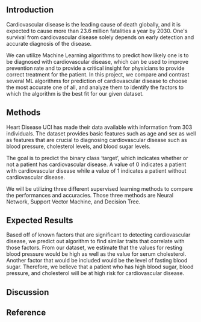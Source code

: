 ## Introduction
Cardiovascular disease is the leading cause of death globally, and it is expected to cause more than 23.6 million fatalities a year by 2030. One's survival from cardiovascular disease solely depends on early detection and accurate diagnosis of the disease.

We can utilize Machine Learning algorithms to predict how likely one is to be diagnosed with cardiovascular disease, which can be used to improve prevention rate and to provide a critical insight for physicians to provide correct treatment for the patient. In this project, we compare and contrast several ML algorithms for prediction of cardiovascular disease to choose the most accurate one of all, and analyze them to identify the factors to which the algorithm is the best fit for our given dataset.

## Methods
Heart Disease UCI has made their data available with information from 303 individuals. The dataset provides basic features such as age and sex as well as features that are crucial to diagnosing cardiovascular disease such as blood pressure, cholesterol levels, and blood sugar levels.

The goal is to predict the binary class ‘target’, which indicates whether or not a patient has cardiovascular disease. A value of 0 indicates a patient with cardiovascular disease while a value of 1 indicates a patient without cardiovascular disease.

We will be utilizing three different supervised learning methods to compare the performances and accuracies. Those three methods are Neural Network, Support Vector Machine, and Decision Tree.

## Expected Results
Based off of known factors that are significant to detecting cardiovascular disease, we predict out algorithm to find similar traits that correlate with those factors. From our dataset, we estimate that the values for resting blood pressure would be high as well as the value for serum cholesterol. Another factor that would be included would be the level of fasting blood sugar. Therefore, we believe that a patient who has high blood sugar, blood pressure, and cholesterol will be at high risk for cardiovascular disease.

## Discussion

## Reference

